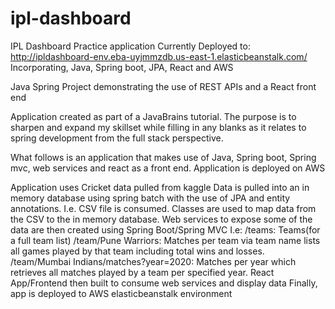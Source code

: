 # ipl-dashboard

IPL Dashboard Practice application
Currently Deployed to: http://ipldashboard-env.eba-uyjmmzdb.us-east-1.elasticbeanstalk.com/
Incorporating, Java, Spring boot, JPA, React and AWS

Java Spring Project demonstrating the use of REST APIs and a React front end

Application created as part of a JavaBrains tutorial. The purpose is to sharpen and expand my skillset while filling in any blanks as it relates to spring development from the full stack perspective.

What follows is an application that makes use of Java, Spring boot, Spring mvc, web services and react as a front end. Application is deployed on AWS

Application uses Cricket data pulled from kaggle
Data is pulled into an in memory database using spring batch with the use of JPA and entity annotations. I.e. CSV file is consumed. Classes are used to map data from the CSV to the in memory database.
Web services to expose some of the data are then created using Spring Boot/Spring MVC
I.e:
/teams: Teams(for a full team list)
/team/Pune Warriors: Matches per team via team name lists all games played by that team including total wins and losses.
/team/Mumbai Indians/matches?year=2020: Matches per year which retrieves all matches played by a team per specified year.
React App/Frontend then built to consume web services and display data
Finally, app is deployed to AWS elasticbeanstalk environment
